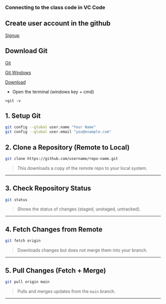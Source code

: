 ### Connecting to the class code in VC Code

## Create user account in the github

[Signup](https://github.com/)

## Download Git

[Git](https://git-scm.com/downloads)

[Git Windows](https://git-scm.com/downloads/win)

[Download](https://github.com/git-for-windows/git/releases/download/v2.49.0.windows.1/Git-2.49.0-64-bit.exe)

- Open the terminal (windows key + cmd)

```
>git -v
```

## 1. Setup Git

```bash
git config --global user.name "Your Name"
git config --global user.email "you@example.com"
```



## 2. Clone a Repository (Remote to Local)

```bash
git clone https://github.com/username/repo-name.git
```

> This downloads a copy of the remote repo to your local system.

---

## 3. Check Repository Status

```bash
git status
```

> Shows the status of changes (staged, unstaged, untracked).

---

## 4. Fetch Changes from Remote

```bash
git fetch origin
```

> Downloads changes but does not merge them into your branch.

---

## 5. Pull Changes (Fetch + Merge)

```bash
git pull origin main
```

> Pulls and merges updates from the `main` branch.

---